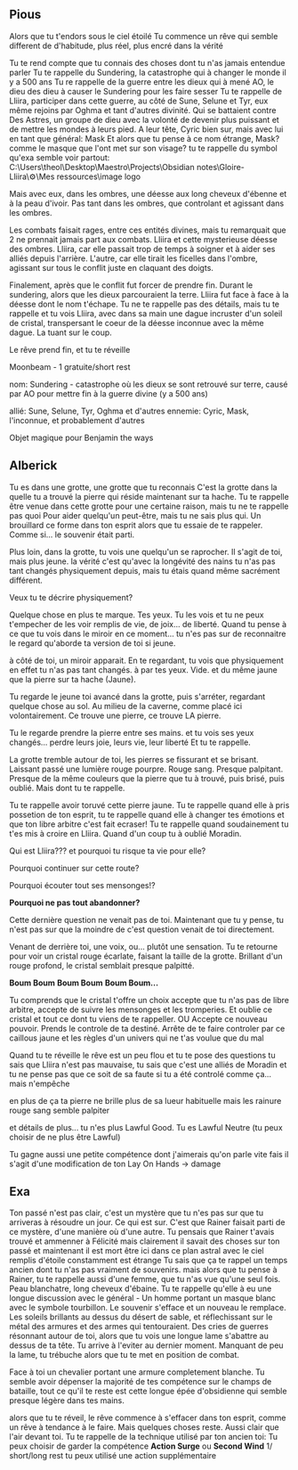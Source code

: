 ## Pious

Alors que tu t'endors sous le ciel étoilé
Tu commence un rêve qui semble different de d'habitude,
plus réel, plus encré dans la vérité

Tu te rend compte que tu connais des choses dont tu n'as jamais entendue parler
Tu te rappelle du Sundering, la catastrophe qui à changer le monde il y a 500 ans
Tu re rappelle de la guerre entre les dieux qui à mené AO, le dieu des dieu à causer le Sundering pour les faire sesser
Tu te rappelle de Lliira, participer dans cette guerre, au côté de Sune, Selune et Tyr, eux même rejoins par Oghma et tant d'autres divinité.
Qui se battaient contre Des Astres, un groupe de dieu avec la volonté de devenir plus puissant et de mettre les mondes à leurs pied.
A leur tête, Cyric bien sur, mais avec lui en tant que général: Mask 
Et alors que tu pense à ce nom étrange, Mask? comme le masque que l'ont met sur son visage?
tu te rappelle du symbol qu'exa semble voir partout: C:\Users\theol\Desktop\Maestro\Projects\Obsidian notes\Gloire-Lliira\⚙️\Mes ressources\image logo

Mais avec eux, dans les ombres, une déesse aux long cheveux d'ébenne et à la peau d'ivoir.
Pas tant dans les ombres, que controlant et agissant dans les ombres.

Les combats faisait rages, entre ces entités divines, mais tu remarquait que 2 ne prennait jamais part aux combats.
Lliira et cette mysterieuse déesse des ombres.
Lliira, car elle passait trop de temps à soigner et à aider ses alliés depuis l'arrière.
L'autre, car elle tirait les ficelles dans l'ombre, agissant sur tous le conflit juste en claquant des doigts.

Finalement, après que le conflit fut forcer de prendre fin.
Durant le sundering, alors que les dieux parcouraient la terre.
Lliira fut face à face à la déesse dont le nom t'échape.
Tu ne te rappelle pas des détails, mais tu te rappelle et tu vois Lliira, avec dans sa main une dague incruster d'un soleil de cristal, transpersant le coeur de la déesse inconnue avec la même dague.
La tuant sur le coup.

Le rêve prend fin, et tu te réveille

Moonbeam - 1 gratuite/short rest


nom:
Sundering - catastrophe où les dieux se sont retrouvé sur terre, causé par AO pour mettre fin à la guerre divine (y a 500 ans)

allié: Sune, Selune, Tyr, Oghma et d'autres
ennemie: Cyric, Mask, l'inconnue, et probablement d'autres


Objet magique pour Benjamin
the ways

## Alberick

Tu es dans une grotte, une grotte que tu reconnais
C'est la grotte dans la quelle tu a trouvé la pierre qui réside maintenant sur ta hache.
Tu te rappelle être venue dans cette grotte pour une certaine raison, mais tu ne te rappelle pas quoi
Pour aider quelqu'un peut-être, mais tu ne sais plus qui.
Un brouillard ce forme dans ton esprit alors que tu essaie de te rappeler.
Comme si... le souvenir était parti.

Plus loin, dans la grotte, tu vois une quelqu'un se raprocher.
Il s'agit de toi, mais plus jeune. la vérité c'est qu'avec la longévité des nains tu n'as pas tant changés physiquement depuis, mais tu étais quand même sacrément différent.

Veux tu te décrire physiquement?

Quelque chose en plus te marque.
Tes yeux. Tu les vois et tu ne peux t'empecher de les voir remplis de vie, de joix... de liberté.
Quand tu pense à ce que tu vois dans le miroir en ce moment... tu n'es pas sur de reconnaitre le regard qu'aborde ta version de toi si jeune.

à côté de toi, un miroir apparait.
En te regardant, tu vois que physiquement en effet tu n'as pas tant changés. à par tes yeux. Vide. et du même jaune que la pierre sur ta hache (Jaune).

Tu regarde le jeune toi avancé dans la grotte, puis s'arréter, regardant quelque chose au sol.
Au milieu de la caverne, comme placé ici volontairement. Ce trouve une pierre, ce trouve LA pierre.

Tu le regarde prendre la pierre entre ses mains. et tu vois ses yeux changés... perdre leurs joie, leurs vie, leur liberté
Et tu te rappelle.

La grotte tremble autour de toi, les pierres se fissurant et se brisant. Laissant passé une lumière rouge pourpre. Rouge sang. Presque palpitant. Presque de la même couleurs que la pierre que tu à trouvé, puis brisé, puis oublié. Mais dont tu te rappelle.

Tu te rappelle avoir toruvé cette pierre jaune. Tu te rappelle quand elle à pris possetion de ton esprit, tu te rappelle quand elle à changer tes émotions et que ton libre arbitre c'est fait ecraser!
Tu te rappelle quand soudainement tu t'es mis à croire en Lliira. Quand d'un coup tu à oublié Moradin.

Qui est Lliira??? et pourquoi tu risque ta vie pour elle?

Pourquoi continuer sur cette route?

Pourquoi écouter tout ses mensonges!?

**Pourquoi ne pas tout abandonner?**

Cette dernière question ne venait pas de toi. Maintenant que tu y pense, tu n'est pas sur que la moindre de c'est question venait de toi directement.

Venant de derrière toi, une voix, ou... plutôt une sensation.
Tu te retourne pour voir un cristal rouge écarlate, faisant la taille de la grotte.
Brillant d'un rouge profond, le cristal semblait presque palpitté.

**Boum Boum**
**Boum Boum**
**Boum Boum...**

Tu comprends que le cristal t'offre un choix
accepte que tu n'as pas de libre arbitre, accepte de suivre les mensonges et les tromperies.
Et oublie ce cristal et tout ce dont tu viens de te rappeller.
OU
Accepte ce nouveau pouvoir.
Prends le controle de ta destiné.
Arrête de te faire controler par ce caillous jaune et les règles d'un univers qui ne t'as voulue que du mal


Quand tu te réveille
le rêve est un peu flou
et tu te pose des questions
tu sais que Lliira n'est pas mauvaise, tu sais que c'est une alliés de Moradin et tu ne pense pas que ce soit de sa faute si tu a été controlé comme ça... mais n'empêche

en plus de ça
ta pierre ne brille plus de sa lueur habituelle
mais les rainure rouge sang semble palpiter


et détails de plus... tu n'es plus Lawful Good. Tu es Lawful Neutre (tu peux choisir de ne plus être Lawful)

Tu gagne aussi une petite compétence
dont j'aimerais qu'on parle vite fais
il s'agit d'une modification de ton Lay On Hands -> damage


## Exa

Ton passé n'est pas clair, c'est un mystère que tu n'es pas sur que tu arriveras à résoudre un jour.
Ce qui est sur. C'est que Rainer faisait parti de ce mystère, d'une manière où d'une autre.
Tu pensais que Rainer t'avais trouvé et ammenner à Félicité
mais clairement il savait des choses sur ton passé
et maintenant il est mort
être ici dans ce plan astral avec le ciel remplis d'étoile constamment est étrange
Tu sais que ça te rappel un temps ancien dont tu n'as pas vraiment de souvenirs.
mais alors que tu pense à Rainer, tu te rappelle aussi d'une femme, que tu n'as vue qu'une seul fois.
Peau blanchatre, long cheveux d'ébaine. 
Tu te rappelle qu'elle à eu une longue discussion avec le général - Un homme portant un masque blanc avec le symbole tourbillon.
Le souvenir s'efface et un nouveau le remplace.
Les soleils brillants au dessus du désert de sable, et réflechissant sur le métal des armures et des armes qui tentouraient. 
Des cries de guerres résonnant autour de toi, alors que tu vois une longue lame s'abattre au dessus de ta tête. Tu arrive à l'eviter au dernier moment. Manquant de peu la lame, tu trébuche alors que tu te met en position de combat.

Face à toi un chevalier portant une armure completement blanche.
Tu semble avoir dépenser la majorité de tes compétence sur le champs de bataille, tout ce qu'il te reste est cette longue épée d'obsidienne qui semble presque légère dans tes mains.


alors que tu te réveil, le rêve commence à s'effacer dans ton esprit, comme un rêve à tendance à le faire. Mais quelques choses reste. Aussi clair que l'air devant toi.
Tu te rappelle de la technique utilisé par ton ancien toi: 
Tu peux choisir de garder la compétence **Action Surge** ou **Second Wind**
1/ short/long rest
tu peux utilisé une action supplémentaire